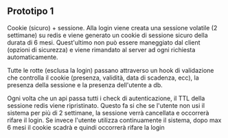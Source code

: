 
## Prototipo 1
Cookie (sicuro) + sessione.
Alla login viene creata una sessione volatile (2 settimane) su redis e viene generato un cookie di sessione sicuro della durata di 6 mesi.
Quest'ultimo non può essere maneggiato dal client (opzioni di sicurezza) e viene rimandato al server ad ogni richiesta automaticamente.


Tutte le rotte (esclusa la login) passano attraverso un hook di validazione che controlla il cookie (presenza, validità, data di scadenza, ecc), la presenza della sessione e la presenza dell'utente a db.

Ogni volta che un api passa tutti i check di autenticazione, il TTL della sessione redis viene ripristinato.
Questo fa si che se l'utente non usi il sistema per più di 2 settimane, la sessione verrà cancellata e occorrerà rifare il login.
Se invece l'utente utilizza continuamente il sistema, dopo max 6 mesi il cookie scadrà e quindi occorrerà rifare la login